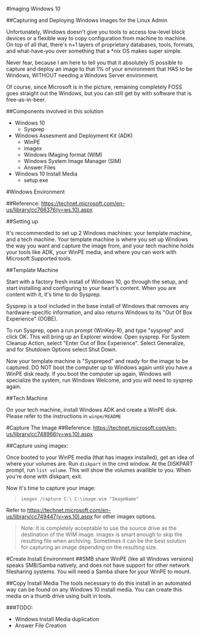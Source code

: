#Imaging Windows 10

##Capturing and Deploying Windows Images for the Linux Admin

Unfortunately, Windows doesn't give you tools to access low-level block devices or a flexible way to copy configuration from machine to machine. On top of all that, there's n+1 layers of proprietary databases, tools, formats, and what-have-you over something that a *nix OS makes super simple. 

Never fear, because I am here to tell you that it absolutely IS possible to capture and deploy an image to that 1% of your environment that HAS to be Windows, WITHOUT needing a Windows Server environment. 

Of course, since Microsoft is in the picture, remaining completely FOSS goes straight out the Windows, but you can still get by with software that is free-as-in-beer.

##Components involved in this solution
- Windows 10
	- Sysprep
- Windows Assesment and Deployment Kit (ADK)
	- WinPE
	- imagex
	- Windows IMaging format (WIM)
	- Windows System Image Manager (SIM) 
	- Answer Files
- Windows 10 Install Media
	- setup.exe


#Windows Environment

##Reference:
https://technet.microsoft.com/en-us/library/cc766376(v=ws.10).aspx

##Setting up

It's reccommended to set up 2 Windows machines: your template machine, and a tech machine. Your template machine is where you set up Windows the way you want and capture the image from, and your tech machine holds your tools like ADK, your WinPE media, and where you can work with Microsoft Supported tools.

##Template Machine

Start with a factory fresh install of Windows 10, go through the setup, and start installing and configuring to your heart's content. When you are content with it, it's time to do Sysprep.

Sysprep is a tool included in the base install of Windows that removes any hardware-specific information, and also returns Windows to its "Out Of Box Experience" (OOBE).

To run Sysprep, open a run prompt (WinKey-R), and type "sysprep" and click OK. This will bring up an Explorer window. Open sysprep. For System Cleanup Action, select "Enter Out of Box Experience". Select Generalize, and for Shutdown Options select Shut Down.
  
Now your template machine is "Syspreped" and ready for the image to be captured. DO NOT boot the computer up to Windows again until you have a WinPE disk ready. If you boot the computer up again, Windows will specialize the system, run Windows Welcome, and you will need to sysprep again. 

##Tech Machine

On your tech machine, install Windows ADK and create a WinPE disk. Please refer to the instructions in `winpe/README`


#Capture The Image
##Reference:
https://technet.microsoft.com/en-us/library/cc748966(v=ws.10).aspx


##Capture using imagex:

Once booted to your WinPE media (that has imagex installed), get an idea of where your volumes are. Run `diskpart` in the cmd window. At the DISKPART prompt, run `list volume`. This will show the volumes availible to you. When you're done with diskpart, exit. 

Now it's time to capture your image:
>`imagex /capture C:\ C:\image.wim "ImageName"`

Refer to https://technet.microsoft.com/en-us/library/cc749447(v=ws.10).aspx for other imagex options.

>Note:
>It is completely acceptable to use the source drive as the destination of the WIM image. imagex is smart enough to skip the resulting file when archiving. Sometimes it can be the best solution for capturing an image depending on the resulting size.


#Create Install Environment
##SMB share
WinPE (like all Windows versions) speaks SMB/Samba natively, and does not have support for other network filesharing systems. You will need a Samba share for your WinPE to mount.

##Copy Install Media
The tools necessary to do this install in an automated way can be found on any Windows 10 install media. You can create this media on a thumb drive using built in tools.

###TODO:

- Windows Install Media duplication
- Answer File Creation
